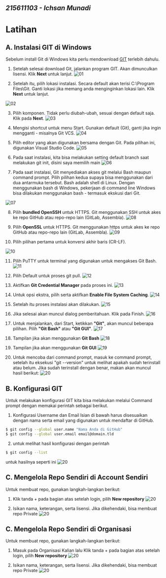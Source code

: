 ## _215611103 - Ichsan Munadi_
# Latihan

## A. Instalasi GIT di Windows
Sebelum install Git di Windows kita perlu mendownload [GIT](https://code.visualstudio.com/) terlebih dahulu.

1. Setelah selesai download Git, jalankan program GIT. Akan dimunculkan lisensi. Klik **Next** untuk lanjut.
![01](images/git_install/1.png)

2. Setelah itu, pilih lokasi instalasi. Secara default akan terisi C:\Program Files\Git. Ganti lokasi jika memang anda menginginkan lokasi lain. Klik **Next** untuk lanjut.

![02](images/git_install/2.png)

3. Pilih komponen. Tidak perlu diubah-ubah, sesuai dengan default saja. Klik pada **Next**.
![03](images/git_install/3.png)

4. Mengisi shortcut untuk menu Start. Gunakan default (Git), ganti jika ingin mengganti - misalnya Git VCS.
![04](images/git_install/4.png)

5. Pilih editor yang akan digunakan bersama dengan Git. Pada pilihan ini, digunakan Visual Studio Code.
![05](images/git_install/5.png)

6. Pada saat instalasi, kita bisa melakukan setting default branch saat melakukan git init, disini saya memilih main
![06](images/git_install/6.png)

7. Pada saat instalasi, Git menyediakan akses git melalui Bash maupun command prompt. Pilih pilihan kedua supaya bisa menggunakan dari dua antarmuka tersebut. Bash adalah shell di Linux. Dengan menggunakan bash di Windows, pekerjaan di command line Windows bisa dilakukan menggunakan bash - termasuk ekskusi dari Git.

![07](images/git_install/7.png)

8. Pilih **bundled OpenSSH** untuk HTTPS. Git menggunakan SSH untuk akes ke repo GitHub atau repo-repo lain (GitLab, Assembla).
![08](images/git_install/8.png)

9. Pilih **OpenSSL** untuk HTTPS. Git menggunakan https untuk akes ke repo GitHub atau repo-repo lain (GitLab, Assembla).
![09](images/git_install/9.png)

10. Pilih pilihan pertama untuk konversi akhir baris (CR-LF).

![10](images/git_install/10.png)

11. Pilih PuTTY untuk terminal yang digunakan untuk mengakses Git Bash.
![11](images/git_install/11.png)

12. Pilih Default untuk proses git pull.
![12](images/git_install/12.png)

13. Aktifkan **Git Credential Manager** pada proses ini. 
![13](images/git_install/13.png)

14. Untuk opsi ekstra, pilih serta aktifkan **Enable File System Caching**.
![14](images/git_install/14.png)

15. Setelah itu proses instalasi akan dilakukan.
![15](images/git_install/15.png)

16. Jika selesai akan muncul dialog pemberitahuan. Klik pada Finish.
![16](images/git_install/16.png)

17. Untuk menjalankan, dari Start, ketikkan **"Git"**, akan muncul beberapa pilihan. Pilih **"Git Bash"** atau **"Git GUI"**.
![17](images/git_install/17.png)

18. Tampilan jika akan menggunakan **Git Bash**
![18](images/git_install/18.png)

19. Tampilan jika akan menggunakan **Git GUI**
![19](images/git_install/19.png)

20. Untuk mencoba dari command prompt, masuk ke command prompt, setelah itu eksekusi "git --version" untuk melihat apakah sudah terinstall atau belum. Jika sudah terinstall dengan benar, makan akan muncul hasil berikut:
![20](images/git_install/20.png)

## B. Konfigurasi GIT
Untuk melakukan konfigurasi GIT kita bisa melakukan melalui Command prompt dengan memakai perintah sebagai berikut.

1. Konfigurasi Username dan Email
Isian di bawah harus disesuaikan dengan nama serta email yang digunakan untuk mendaftar di GitHub.
```sh
$ git config --global user.name "Nama Anda di GitHub"
$ git config --global user.email email@domain.tld
```

2. untuk melihat hasil konfigurasi dengan perintah 
```sh
$ git config --list
```
untuk hasilnya seperti ini
![20](images/git_konfigurasi/1.png)

## C. Mengelola Repo Sendiri di Account Sendiri
Untuk membuat repo, gunakan langkah-langkan berikut:

1. Klik tanda + pada bagian atas setelah login, pilih **New repository**
![20](images/git/1.png)

2. Isikan nama, keterangan, serta lisensi. Jika dikehendaki, bisa membuat repo Private
![20](images/git/2.png)

## C. Mengelola Repo Sendiri di Organisasi
Untuk membuat repo, gunakan langkah-langkan berikut:

1. Masuk pada Organisasi Kalian lalu Klik tanda + pada bagian atas setelah login, pilih **New repository**
![20](images/git/3.png)

2. Isikan nama, keterangan, serta lisensi. Jika dikehendaki, bisa membuat repo Private
![20](images/git/4.png)